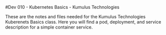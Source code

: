 #Dev 010 - Kubernetes Basics - Kumulus Technologies

These are the notes and files needed for the Kumulus Technologies Kuberenets Basics class.  Here you will find a pod, deployment, and service description for a simple container service.

